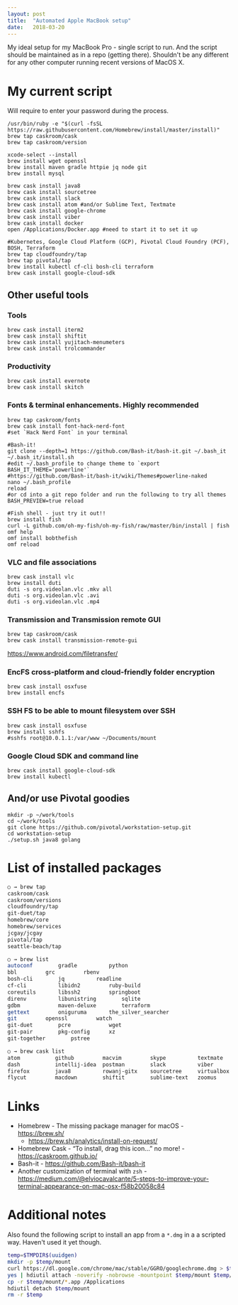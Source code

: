 ```yaml
---
layout: post
title:  "Automated Apple MacBook setup"
date:   2018-03-20
---
```


My ideal setup for my MacBook Pro - single script to run. And the script should be maintained as in a repo (getting there). Shouldn't be any different for any other computer running recent versions of MacOS X.

# My current script
Will require to enter your password during the process.
```
/usr/bin/ruby -e "$(curl -fsSL https://raw.githubusercontent.com/Homebrew/install/master/install)"
brew tap caskroom/cask
brew tap caskroom/version

xcode-select --install
brew install wget openssl
brew install maven gradle httpie jq node git
brew install mysql

brew cask install java8
brew cask install sourcetree
brew cask install slack
brew cask install atom #and/or Sublime Text, Textmate
brew cask install google-chrome
brew cask install viber
brew cask install docker
open /Applications/Docker.app #need to start it to set it up

#Kubernetes, Google Cloud Platform (GCP), Pivotal Cloud Foundry (PCF), BOSH, Terraform
brew tap cloudfoundry/tap
brew tap pivotal/tap
brew install kubectl cf-cli bosh-cli terraform
brew cask install google-cloud-sdk
```

## Other useful tools

### Tools
```
brew cask install iterm2
brew cask install shiftit
brew cask install yujitach-menumeters
brew cask install trolcommander
```

### Productivity
```
brew cask install evernote
brew cask install skitch
```

### Fonts & terminal enhancements. Highly recommended
```
brew tap caskroom/fonts
brew cask install font-hack-nerd-font
#set `Hack Nerd Font` in your terminal

#Bash-it!
git clone --depth=1 https://github.com/Bash-it/bash-it.git ~/.bash_it
~/.bash_it/install.sh
#edit ~/.bash_profile to change theme to `export BASH_IT_THEME='powerline'`
#https://github.com/Bash-it/bash-it/wiki/Themes#powerline-naked
nano ~/.bash_profile
reload
#or cd into a git repo folder and run the following to try all themes
BASH_PREVIEW=true reload

#Fish shell - just try it out!!
brew install fish
curl -L github.com/oh-my-fish/oh-my-fish/raw/master/bin/install | fish
omf help
omf install bobthefish
omf reload
```

### VLC and file associations
```
brew cask install vlc
brew install duti
duti -s org.videolan.vlc .mkv all
duti -s org.videolan.vlc .avi
duti -s org.videolan.vlc .mp4
```

### Transmission and Transmission remote GUI
```
brew tap caskroom/cask
brew cask install transmission-remote-gui
```



https://www.android.com/filetransfer/




### EncFS cross-platform and cloud-friendly folder encryption
```
brew cask install osxfuse
brew install encfs
```

### SSH FS to be able to mount filesystem over SSH
```
brew cask install osxfuse
brew install sshfs
#sshfs root@10.0.1.1:/var/www ~/Documents/mount
```

### Google Cloud SDK and command line
```
brew cask install google-cloud-sdk
brew install kubectl
```

## And/or use Pivotal goodies
```
mkdir -p ~/work/tools
cd ~/work/tools
git clone https://github.com/pivotal/workstation-setup.git
cd workstation-setup
./setup.sh java8 golang
```

# List of installed packages
```bash
○ → brew tap
caskroom/cask
caskroom/versions
cloudfoundry/tap
git-duet/tap
homebrew/core
homebrew/services
jcgay/jcgay
pivotal/tap
seattle-beach/tap

○ → brew list
autoconf		gradle			python
bbl			grc			rbenv
bosh-cli		jq			readline
cf-cli			libidn2			ruby-build
coreutils		libssh2			springboot
direnv			libunistring		sqlite
gdbm			maven-deluxe		terraform
gettext			oniguruma		the_silver_searcher
git			openssl			watch
git-duet		pcre			wget
git-pair		pkg-config		xz
git-together		pstree

○ → brew cask list
atom           github         macvim         skype          textmate
dash           intellij-idea  postman        slack          viber
firefox        java8          rowanj-gitx    sourcetree     virtualbox
flycut         macdown        shiftit        sublime-text   zoomus
```

# Links
- Homebrew - The missing package manager for macOS - <https://brew.sh/>
  - <https://brew.sh/analytics/install-on-request/>
- Homebrew Cask - “To install, drag this icon…” no more! - <https://caskroom.github.io/>
- Bash-it - <https://github.com/Bash-it/bash-it>
- Another customization of terminal with `zsh` - <https://medium.com/@elviocavalcante/5-steps-to-improve-your-terminal-appearance-on-mac-osx-f58b20058c84>

# Additional notes
Also found the following script to install an app from a `*.dmg` in a a scripted way. Haven't used it yet though.
```bash
temp=$TMPDIR$(uuidgen)
mkdir -p $temp/mount
curl https://dl.google.com/chrome/mac/stable/GGRO/googlechrome.dmg > $temp/1.dmg
yes | hdiutil attach -noverify -nobrowse -mountpoint $temp/mount $temp/1.dmg
cp -r $temp/mount/*.app /Applications
hdiutil detach $temp/mount
rm -r $temp
```
